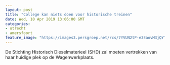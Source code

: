 ```yaml
---
layout: post
title: "College kan niets doen voor historische treinen"
date: Wed, 10 Apr 2019 13:06:00 GMT
categories: 
- utrecht 
- amersfoort 
feature_image: "https://images3.persgroep.net/rcs/7YVUN2tP-e3EaovM3jQYTaLF0MM/diocontent/143832952/_fitwidth/400/?appId=21791a8992982cd8da851550a453bd7f&quality=0.7"
---
```


De Stichting Historisch Dieselmaterieel (SHD) zal moeten vertrekken van haar huidige plek op de Wagenwerkplaats.
